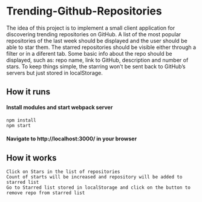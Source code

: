 # Trending-Github-Repositories

The idea of this project is to implement a small client application for discovering
trending repositories on GitHub.
A list of the most popular repositories of the last week should be displayed and the
user should be able to star them. The starred repositories should be visible either
through a filter or in a diferent tab. Some basic info about the repo should be
displayed, such as: repo name, link to GitHub, description and number of stars. To keep
things simple, the starring won’t be sent back to GitHub’s servers but just stored in
localStorage.

## How it runs

#### Install modules and start webpack server

```
npm install
npm start
```

#### Navigate to http://localhost:3000/ in your browser

## How it works

```
Click on Stars in the list of repositories
Count of starts will be increased and repository will be added to starred list
Go to Starred list stored in localStorage and click on the button to remove repo from starred list

```

